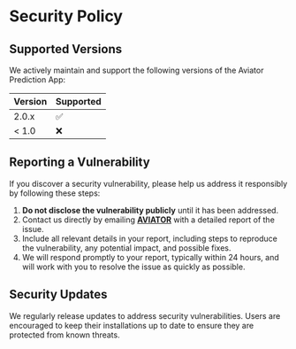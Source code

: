 
# Security Policy

## Supported Versions

We actively maintain and support the following versions of the Aviator Prediction App:

| Version | Supported          |
| ------- | ------------------ |
| 2.0.x   | :white_check_mark: |
| < 1.0   | :x:                |

## Reporting a Vulnerability

If you discover a security vulnerability, please help us address it responsibly by following these steps:

1. **Do not disclose the vulnerability publicly** until it has been addressed.
2. Contact us directly by emailing **[AVIATOR](mailto:hackaviator@proton.me)** with a detailed report of the issue.
3. Include all relevant details in your report, including steps to reproduce the vulnerability, any potential impact, and possible fixes.
4. We will respond promptly to your report, typically within 24 hours, and will work with you to resolve the issue as quickly as possible.

## Security Updates

We regularly release updates to address security vulnerabilities. Users are encouraged to keep their installations up to date to ensure they are protected from known threats.
